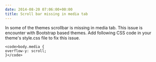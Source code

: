 ```yaml
---
date: 2014-08-20 07:06:00+00:00
title: Scroll bar missing in media tab
---
```


In some of the themes scrollbar is missing in media tab. This issue is encounter with Bootstrap based themes. Add following CSS code in your theme's style.css file to fix this issue.

    
    <code>body.media {
    overflow-y: scroll;
    }</code>
